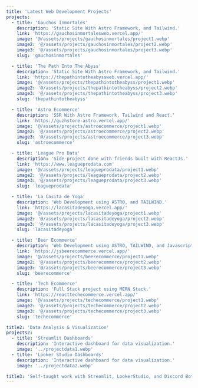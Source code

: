 ```yaml
---
title: 'Latest Web Development Projects'
projects:
  - title: 'Gauchos Inmortales'
    description: 'Static Site With Astro Framework, and Tailwind.'
    link: 'https://gauchosinmortalesweb.vercel.app/'
    image: '@/assets/projects/gauchosinmortales/project1.webp'
    image2: '@/assets/projects/gauchosinmortales/project2.webp'
    image3: '@/assets/projects/gauchosinmortales/project3.webp'
    slug: 'gauchosinmortales'

  - title: 'The Path Into The Abyss'
    description: 'Static Site With Astro Framework, and Tailwind.'
    link: 'https://thepathintotheabyssweb.vercel.app/'
    image: '@/assets/projects/thepathintotheabyss/project1.webp'
    image2: '@/assets/projects/thepathintotheabyss/project2.webp'
    image3: '@/assets/projects/thepathintotheabyss/project3.webp'
    slug: 'thepathintotheabyss'

  - title: 'Astro Ecommerce'
    description: 'SSR With Astro Framework, Tailwind and React.'
    link: 'https://guzhstore-astro.vercel.app/'
    image: '@/assets/projects/astroecommerce/project1.webp'
    image2: '@/assets/projects/astroecommerce/project2.webp'
    image3: '@/assets/projects/astroecommerce/project3.webp'
    slug: 'astroecommerce'

  - title: 'League Pro Data'
    description: 'Side-project done with friends built with ReactJs.'
    link: 'https://www.leagueprodata.com'
    image: '@/assets/projects/leagueprodata/project1.webp'
    image2: '@/assets/projects/leagueprodata/project2.webp'
    image3: '@/assets/projects/leagueprodata/project3.webp'
    slug: 'leagueprodata'

  - title: 'La Casita de Yoga'
    description: 'Web Development using ASTRO, and TAILWIND.'
    link: 'https://lacasitadeyoga.vercel.app/'
    image: '@/assets/projects/lacasitadeyoga/project1.webp'
    image2: '@/assets/projects/lacasitadeyoga/project2.webp'
    image3: '@/assets/projects/lacasitadeyoga/project3.webp'
    slug: 'lacasitadeyoga'

  - title: 'Beer Ecommerce'
    description: 'Web Development using ASTRO, TAILWIND, and Javascript.'
    link: 'https://jsbeerecommerce.vercel.app/'
    image: '@/assets/projects/beerecommerce/project1.webp'
    image2: '@/assets/projects/beerecommerce/project2.webp'
    image3: '@/assets/projects/beerecommerce/project3.webp'
    slug: 'beerecommerce'

  - title: 'Tech Ecommerce'
    description: 'Full Stack project using MERN Stack.'
    link: 'https://reacttechecommerce.vercel.app/'
    image: '@/assets/projects/techecommerce/project1.webp'
    image2: '@/assets/projects/techecommerce/project2.webp'
    image3: '@/assets/projects/techecommerce/project3.webp'
    slug: 'techecommerce'

title2: 'Data Analysis & Visualization'
projects2:
  - title: 'Streamlit Dashboards'
    description: 'Interactive dashboard for data visualization.'
    image: '../projectdata1.webp'
  - title: 'Looker Studio Dashboards'
    description: 'Interactive dashboard for data visualization.'
    image: '../projectdata2.webp'

title3: 'Self-taught work with Streamlit, LookerStudio, and Discord Bots in Python and Javascript.'
---
```

